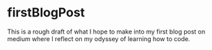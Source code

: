 # firstBlogPost
This is a rough draft of what I hope to make into my first blog post on medium where I reflect on my odyssey of learning how to code.
